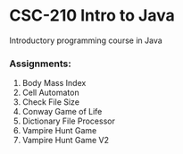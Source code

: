 # CSC-210 Intro to Java
Introductory programming course in Java

### Assignments:
1. Body Mass Index
2. Cell Automaton
3. Check File Size
4. Conway Game of Life
5. Dictionary File Processor
6. Vampire Hunt Game
7. Vampire Hunt Game V2
